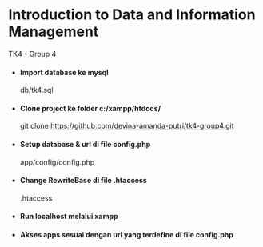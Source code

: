# Introduction to Data and Information Management
TK4 - Group 4


- #### Import database ke mysql

  db/tk4.sql

- #### Clone project ke folder c:/xampp/htdocs/

  git clone https://github.com/devina-amanda-putri/tk4-group4.git

- #### Setup database & url di file config.php

  app/config/config.php

- #### Change RewriteBase di file .htaccess

  .htaccess

- #### Run localhost melalui xampp

- #### Akses apps sesuai dengan url yang terdefine di file config.php